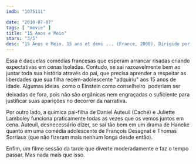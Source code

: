 ```yaml
---
imdb: "1075111"

date: "2010-07-07"
tags: [ "movie" ]
title: "15 Anos e Meio"
stars: "3/5"
desc: "15 Anos e Meio. 15 ans et demi ... (France, 2008). Dirigido por François Desagnat, Thomas Sorriaux. Escrito por Vincent Ravalec, François Desagnat, Thomas Sorriaux, Romain Protat. Com Daniel Auteuil, Juliette Lamboley, François Damiens, Lionel Abelanski, Julie Ferrier, François Berléand, Elise Larnicol, Sara Mortensen, Coura Traoré."
---
```

Essa é daquelas comédias francesas que esperam arrancar risadas criando expectativas em cenas isoladas. Contudo, se sai razoavelmente bem ao juntar toda sua história através do pai, que precisa aprender a respeitar as liberdades que sua filha recém-adolescente "adquiriu" aos 15 anos de idade. Algumas ideias  como o Einstein como conselheiro  poderiam ser deixadas de fora, pois não são orgânicas nem engraçadas o suficiente para justificar suas aparições no decorrer da narrativa.

Por outro lado, a química pai-filha de Daniel Auteuil (Caché) e Juliette Lamboley funciona praticamente todas as vezes que os vemos juntos em cena. Auteuil, desnecessário dizer, se sai tão bem em um drama de Haneke quanto em uma comédia adolescente de François Desagnat e Thomas Sorriaux (que não fizeram mais nenhum longa desde então).

Enfim, um filme sessão da tarde que diverte moderadamente e faz o tempo passar. Mas nada mais que isso.

